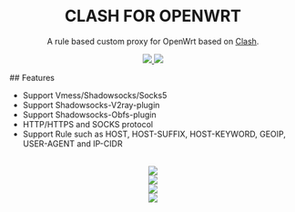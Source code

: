 
<h1 align="center"> 
    <br>CLASH FOR OPENWRT
</h1>

<p align="center">
A rule based custom proxy for OpenWrt based on <a href="https://github.com/Dreamacro/clash" target="_blank">Clash</a>.
</p>

<p align="center">
    <a href="https://github.com/frainzy1477/clash/releases" target="_blank">
        <img src="https://img.shields.io/badge/release-v0.13.0-blue.svg">
    </a>
    <a href="https://github.com/Dreamacro/clash"  target="_blank">
        <img src="https://img.shields.io/badge/Clash-v0.13.0-orange.svg"/>
    </a>
</p>
## Features

- Support Vmess/Shadowsocks/Socks5
- Support Shadowsocks-V2ray-plugin
- Support Shadowsocks-Obfs-plugin
- HTTP/HTTPS and SOCKS protocol
- Support Rule such as HOST, HOST-SUFFIX, HOST-KEYWORD, GEOIP, USER-AGENT and IP-CIDR
<br>


<div align=center><img src="https://raw.githubusercontent.com/frainzy1477/clash/master/preview/cvv1.png" /></div>

<div align=center><img src="https://raw.githubusercontent.com/frainzy1477/clash/master/preview/cvv2.png" /></div>

<div align=center><img src="https://raw.githubusercontent.com/frainzy1477/clash/master/preview/cvv3.png" /></div>

<div align=center><img src="https://raw.githubusercontent.com/frainzy1477/clash/master/preview/cvv4.png" /></div>
